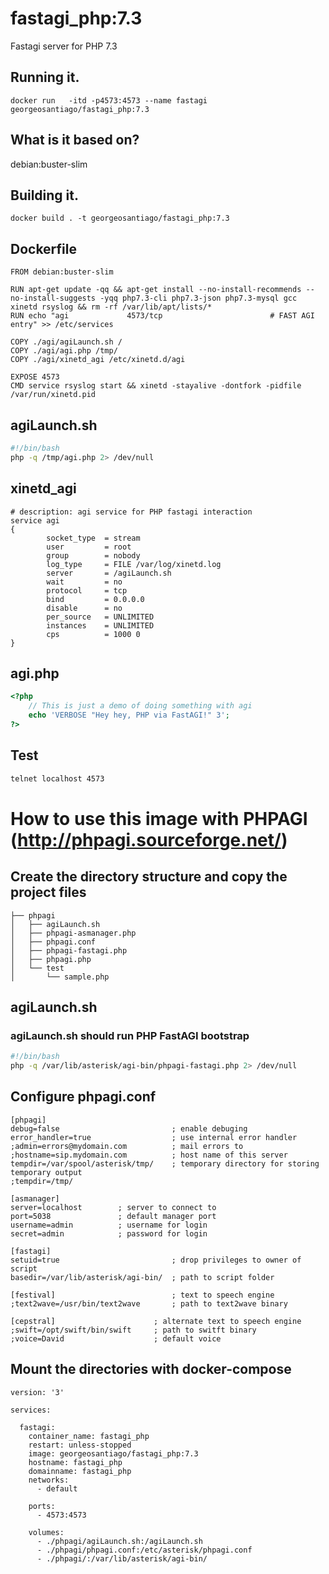# fastagi_php:7.3

Fastagi server for PHP 7.3

## Running it.

```docker
docker run   -itd -p4573:4573 --name fastagi  georgeosantiago/fastagi_php:7.3
```
## What is it based on?

debian:buster-slim

## Building it.

```docker
docker build . -t georgeosantiago/fastagi_php:7.3
```
## Dockerfile

```docker
FROM debian:buster-slim

RUN apt-get update -qq && apt-get install --no-install-recommends --no-install-suggests -yqq php7.3-cli php7.3-json php7.3-mysql gcc xinetd rsyslog && rm -rf /var/lib/apt/lists/*
RUN echo "agi             4573/tcp                        # FAST AGI entry" >> /etc/services

COPY ./agi/agiLaunch.sh /
COPY ./agi/agi.php /tmp/
COPY ./agi/xinetd_agi /etc/xinetd.d/agi

EXPOSE 4573
CMD service rsyslog start && xinetd -stayalive -dontfork -pidfile /var/run/xinetd.pid
```
## agiLaunch.sh

```bash
#!/bin/bash
php -q /tmp/agi.php 2> /dev/null
```
## xinetd_agi

```docker
# description: agi service for PHP fastagi interaction
service agi
{
        socket_type  = stream
        user         = root
        group        = nobody
        log_type     = FILE /var/log/xinetd.log
        server       = /agiLaunch.sh
        wait         = no
        protocol     = tcp
        bind         = 0.0.0.0
        disable      = no
        per_source   = UNLIMITED
        instances    = UNLIMITED
        cps          = 1000 0
}
```
## agi.php

```php
<?php
	// This is just a demo of doing something with agi
	echo 'VERBOSE "Hey hey, PHP via FastAGI!" 3';
?>
```
## Test

```cmd
telnet localhost 4573
```

# How to use this image with PHPAGI (http://phpagi.sourceforge.net/)

## Create the directory structure and copy the project files

```text
├── phpagi
│   ├── agiLaunch.sh
│   ├── phpagi-asmanager.php
│   ├── phpagi.conf
│   ├── phpagi-fastagi.php
│   ├── phpagi.php
│   └── test
│       └── sample.php
```

## agiLaunch.sh

### agiLaunch.sh should run PHP FastAGI bootstrap

```bash
#!/bin/bash
php -q /var/lib/asterisk/agi-bin/phpagi-fastagi.php 2> /dev/null
```

## Configure phpagi.conf

```text
[phpagi]
debug=false							; enable debuging
error_handler=true					; use internal error handler
;admin=errors@mydomain.com			; mail errors to
;hostname=sip.mydomain.com			; host name of this server
tempdir=/var/spool/asterisk/tmp/	; temporary directory for storing temporary output
;tempdir=/tmp/

[asmanager]
server=localhost		; server to connect to
port=5038				; default manager port
username=admin			; username for login
secret=admin			; password for login

[fastagi]
setuid=true							; drop privileges to owner of script
basedir=/var/lib/asterisk/agi-bin/	; path to script folder

[festival]							; text to speech engine
;text2wave=/usr/bin/text2wave		; path to text2wave binary

[cepstral]						; alternate text to speech engine
;swift=/opt/swift/bin/swift		; path to switft binary
;voice=David					; default voice
```

## Mount the directories with docker-compose

```text
version: '3'
 
services:
    
  fastagi:
    container_name: fastagi_php    
    restart: unless-stopped
    image: georgeosantiago/fastagi_php:7.3
    hostname: fastagi_php
    domainname: fastagi_php
    networks:
      - default
      
    ports:
      - 4573:4573
      
    volumes:
      - ./phpagi/agiLaunch.sh:/agiLaunch.sh      
      - ./phpagi/phpagi.conf:/etc/asterisk/phpagi.conf      
      - ./phpagi/:/var/lib/asterisk/agi-bin/      
```